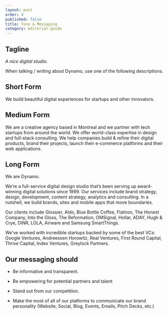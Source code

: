 ```yaml
---
layout: post
order: 4
published: false
title: Tone & Messaging
category: editorial-guide
---
```

## Tagline

*A nice digital studio.*

<!-- more -->

When talking / writing about Dynamo, use one of the following descriptions. 

## Short Form

We build beautiful digital experiences for startups and other innovators. 

## Medium Form

We are a creative agency based in Montreal and we partner with tech startups from around the world. We offer world-class expertise in design and full-stack consulting. We help companies build & refine their digital products, brand their projects, launch their e-commerce platforms and their web applications. 

## Long Form

We are Dynamo.

We’re a full-service digital design studio that’s been serving up award-winning digital solutions since 1999. Our services include brand strategy, design, development, content strategy, analytics and consulting. In a nutshell, we build brands, sites and mobile apps that move boundaries.

Our clients include Glossier, Aldo, Blue Bottle Coffee, Flatiron, The Honest Company, Into the Gloss, The Reformation, OMSignal, Hollar, ADAY, Hugh & Crye, DINR, LOLA, Airware and Samsung SmartThings.

We’ve worked with incredible startups backed by some of the best VCs: Google Ventures, Andreessen Horowitz, Real Ventures, First Round Capital, Thrive Capital, Index Ventures, Greylock Partners.

## Our messaging should

* Be informative and transparent. 

*  Be empowering for potential partners and talent

*  Stand out from our competition. 

*  Make the most of all of our platforms to communicate our brand personality (Website, Social, Blog, Events, Emails, Pitch Decks, etc.)